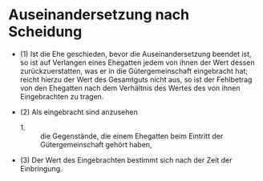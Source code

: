 # Auseinandersetzung nach Scheidung

- (1) Ist die Ehe geschieden, bevor die Auseinandersetzung beendet ist, so ist auf Verlangen eines Ehegatten jedem von ihnen der Wert dessen zurückzuerstatten, was er in die Gütergemeinschaft eingebracht hat; reicht hierzu der Wert des Gesamtguts nicht aus, so ist der Fehlbetrag von den Ehegatten nach dem Verhältnis des Wertes des von ihnen Eingebrachten zu tragen.

- (2) Als eingebracht sind anzusehen <dl style="font-weight:normal;font-style:normal;text-decoration:none;"><dt>1.</dt><dd style="font-weight:normal;font-style:normal;text-decoration:none;"><div>die Gegenstände, die einem Ehegatten beim Eintritt der Gütergemeinschaft gehört haben,

- (3) Der Wert des Eingebrachten bestimmt sich nach der Zeit der Einbringung.

